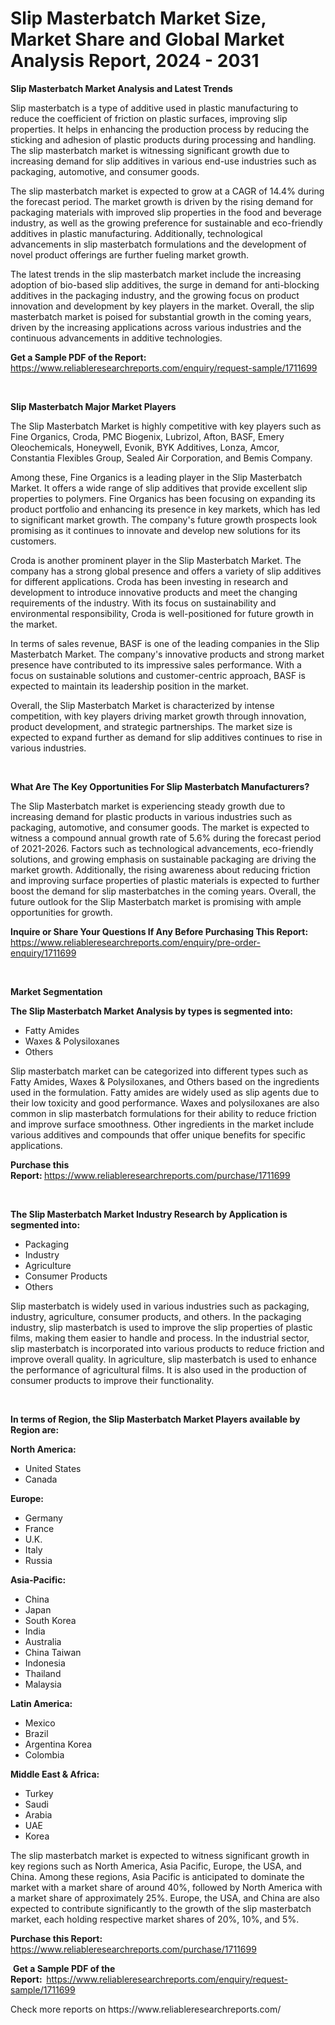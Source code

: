 <p><h1>Slip Masterbatch Market Size, Market Share and Global Market Analysis Report, 2024 - 2031</h1></p><p><strong>Slip Masterbatch Market Analysis and Latest Trends</strong></p>
<p><p>Slip masterbatch is a type of additive used in plastic manufacturing to reduce the coefficient of friction on plastic surfaces, improving slip properties. It helps in enhancing the production process by reducing the sticking and adhesion of plastic products during processing and handling. The slip masterbatch market is witnessing significant growth due to increasing demand for slip additives in various end-use industries such as packaging, automotive, and consumer goods.</p><p>The slip masterbatch market is expected to grow at a CAGR of 14.4% during the forecast period. The market growth is driven by the rising demand for packaging materials with improved slip properties in the food and beverage industry, as well as the growing preference for sustainable and eco-friendly additives in plastic manufacturing. Additionally, technological advancements in slip masterbatch formulations and the development of novel product offerings are further fueling market growth.</p><p>The latest trends in the slip masterbatch market include the increasing adoption of bio-based slip additives, the surge in demand for anti-blocking additives in the packaging industry, and the growing focus on product innovation and development by key players in the market. Overall, the slip masterbatch market is poised for substantial growth in the coming years, driven by the increasing applications across various industries and the continuous advancements in additive technologies.</p></p>
<p><strong>Get a Sample PDF of the Report:&nbsp;</strong> <a href="https://www.reliableresearchreports.com/enquiry/request-sample/1711699">https://www.reliableresearchreports.com/enquiry/request-sample/1711699</a></p>
<p>&nbsp;</p>
<p><strong>Slip Masterbatch Major Market Players</strong></p>
<p><p>The Slip Masterbatch Market is highly competitive with key players such as Fine Organics, Croda, PMC Biogenix, Lubrizol, Afton, BASF, Emery Oleochemicals, Honeywell, Evonik, BYK Additives, Lonza, Amcor, Constantia Flexibles Group, Sealed Air Corporation, and Bemis Company.</p><p>Among these, Fine Organics is a leading player in the Slip Masterbatch Market. It offers a wide range of slip additives that provide excellent slip properties to polymers. Fine Organics has been focusing on expanding its product portfolio and enhancing its presence in key markets, which has led to significant market growth. The company's future growth prospects look promising as it continues to innovate and develop new solutions for its customers.</p><p>Croda is another prominent player in the Slip Masterbatch Market. The company has a strong global presence and offers a variety of slip additives for different applications. Croda has been investing in research and development to introduce innovative products and meet the changing requirements of the industry. With its focus on sustainability and environmental responsibility, Croda is well-positioned for future growth in the market.</p><p>In terms of sales revenue, BASF is one of the leading companies in the Slip Masterbatch Market. The company's innovative products and strong market presence have contributed to its impressive sales performance. With a focus on sustainable solutions and customer-centric approach, BASF is expected to maintain its leadership position in the market.</p><p>Overall, the Slip Masterbatch Market is characterized by intense competition, with key players driving market growth through innovation, product development, and strategic partnerships. The market size is expected to expand further as demand for slip additives continues to rise in various industries.</p></p>
<p>&nbsp;</p>
<p><strong>What Are The Key Opportunities For Slip Masterbatch Manufacturers?</strong></p>
<p><p>The Slip Masterbatch market is experiencing steady growth due to increasing demand for plastic products in various industries such as packaging, automotive, and consumer goods. The market is expected to witness a compound annual growth rate of 5.6% during the forecast period of 2021-2026. Factors such as technological advancements, eco-friendly solutions, and growing emphasis on sustainable packaging are driving the market growth. Additionally, the rising awareness about reducing friction and improving surface properties of plastic materials is expected to further boost the demand for slip masterbatches in the coming years. Overall, the future outlook for the Slip Masterbatch market is promising with ample opportunities for growth.</p></p>
<p><strong>Inquire or Share Your Questions If Any Before Purchasing This Report:</strong> <a href="https://www.reliableresearchreports.com/enquiry/pre-order-enquiry/1711699">https://www.reliableresearchreports.com/enquiry/pre-order-enquiry/1711699</a></p>
<p>&nbsp;</p>
<p><strong>Market Segmentation</strong></p>
<p><strong>The Slip Masterbatch Market Analysis by types is segmented into:</strong></p>
<p><ul><li>Fatty Amides</li><li>Waxes & Polysiloxanes</li><li>Others</li></ul></p>
<p><p>Slip masterbatch market can be categorized into different types such as Fatty Amides, Waxes & Polysiloxanes, and Others based on the ingredients used in the formulation. Fatty amides are widely used as slip agents due to their low toxicity and good performance. Waxes and polysiloxanes are also common in slip masterbatch formulations for their ability to reduce friction and improve surface smoothness. Other ingredients in the market include various additives and compounds that offer unique benefits for specific applications.</p></p>
<p><strong>Purchase this Report:&nbsp;</strong><a href="https://www.reliableresearchreports.com/purchase/1711699">https://www.reliableresearchreports.com/purchase/1711699</a></p>
<p>&nbsp;</p>
<p><strong>The Slip Masterbatch Market Industry Research by Application is segmented into:</strong></p>
<p><ul><li>Packaging</li><li>Industry</li><li>Agriculture</li><li>Consumer Products</li><li>Others</li></ul></p>
<p><p>Slip masterbatch is widely used in various industries such as packaging, industry, agriculture, consumer products, and others. In the packaging industry, slip masterbatch is used to improve the slip properties of plastic films, making them easier to handle and process. In the industrial sector, slip masterbatch is incorporated into various products to reduce friction and improve overall quality. In agriculture, slip masterbatch is used to enhance the performance of agricultural films. It is also used in the production of consumer products to improve their functionality.</p></p>
<p>&nbsp;</p>
<p><strong>In terms of Region, the Slip Masterbatch Market Players available by Region are:</strong></p>
<p>
    <p> <strong> North America: </strong>
        <ul>
            <li>United States</li>
            <li>Canada</li>
        </ul>
        </p> 
    <p> <strong> Europe: </strong>
        <ul>
            <li>Germany</li>
            <li>France</li>
            <li>U.K.</li>
            <li>Italy</li>
            <li>Russia</li>
        </ul>
        </p> 
    <p> <strong> Asia-Pacific: </strong>
        <ul>
            <li>China</li>
            <li>Japan</li>
            <li>South Korea</li>
            <li>India</li>
            <li>Australia</li>
            <li>China Taiwan</li>
            <li>Indonesia</li>
            <li>Thailand</li>
            <li>Malaysia</li>
        </ul>
        </p> 
    <p> <strong> Latin America: </strong>
        <ul>
            <li>Mexico</li>
            <li>Brazil</li>
            <li>Argentina Korea</li>
            <li>Colombia</li>
        </ul>
        </p> 
    <p> <strong> Middle East & Africa: </strong>
        <ul>
            <li>Turkey</li>
            <li>Saudi</li>
            <li>Arabia</li>
            <li>UAE</li>
            <li>Korea</li>
        </ul>
    </p>
    </p>
<p><p>The slip masterbatch market is expected to witness significant growth in key regions such as North America, Asia Pacific, Europe, the USA, and China. Among these regions, Asia Pacific is anticipated to dominate the market with a market share of around 40%, followed by North America with a market share of approximately 25%. Europe, the USA, and China are also expected to contribute significantly to the growth of the slip masterbatch market, each holding respective market shares of 20%, 10%, and 5%.</p></p>
<p><strong>Purchase this Report: </strong><a href="https://www.reliableresearchreports.com/purchase/1711699">https://www.reliableresearchreports.com/purchase/1711699</a></p>
<p>&nbsp;<strong>Get a Sample PDF of the Report:&nbsp;&nbsp;</strong><a href="https://www.reliableresearchreports.com/enquiry/request-sample/1711699">https://www.reliableresearchreports.com/enquiry/request-sample/1711699</a></p>
<p><strong></strong></p>
<p>Check more reports on https://www.reliableresearchreports.com/</p>